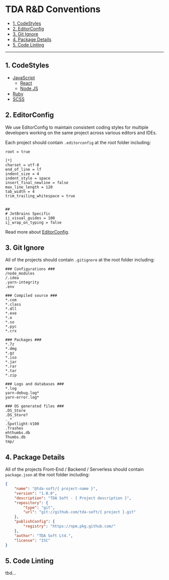 # TDA R&D Conventions

- [1. CodeStyles](#1-codestyles)
- [2. EditorConfig](#2-editorconfig)
- [3. Git Ignore](#3-git-ignore)
- [4. Package Details](#4-package-details)
- [5. Code Linting](#5-code-linting)

----

## 1. CodeStyles
* [JavaScript](./js/README.md)
  * [React](./js/react/README.md)
  * [Node JS](./js/node/README.md)
* [Ruby](./ruby/README.md)
* [SCSS](./scss/README.md)

## 2. EditorConfig
We use EditorConfig to maintain consistent coding styles for multiple developers working on the same project across various editors and IDEs.

Each project should contain `.editorconfig` at the root folder including:
```
root = true

[*]
charset = utf-8
end_of_line = lf
indent_size = 4
indent_style = space
insert_final_newline = false
max_line_length = 120
tab_width = 4
trim_trailing_whitespace = true


##
# JetBrains Specific
ij_visual_guides = 100
ij_wrap_on_typing = false
```
Read more about [EditorConfig](https://editorconfig.org/).

## 3. Git Ignore
All of the projects should contain `.gitignore` at the root folder including:

```
### Configurations ###
/node_modules
/.idea
.yarn-integrity
.env

### Compiled source ###
*.com
*.class
*.dll
*.exe
*.o
*.so
*.pyc
*.crx

### Packages ###
*.7z
*.dmg
*.gz
*.iso
*.jar
*.rar
*.tar
*.zip

### Logs and databases ###
*.log
yarn-debug.log*
yarn-error.log*

### OS generated files ###
.DS_Store
.DS_Store?
._*
.Spotlight-V100
.Trashes
ehthumbs.db
Thumbs.db
tmp/
```

## 4. Package Details
All of the projects Front-End / Backend / Serverless should contain `package.json` at the root folder including:

```json
{
    "name": "@tda-soft/{ project-name }",
    "version": "1.0.0",
    "description": "TDA Soft - { Project description }",
    "repository": {
        "type": "git",
        "url": "git://github.com/tda-soft/{ project }.git"
    },
    "publishConfig": {
        "registry": "https://npm.pkg.github.com/"
    },
    "author": "TDA Soft Ltd.",
    "license": "ISC"
}

```

## 5. Code Linting
tbd...